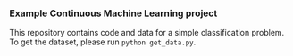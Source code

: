 ### Example Continuous Machine Learning project

This repository contains code and data for a simple classification problem. To get the dataset, please run `python get_data.py`.

